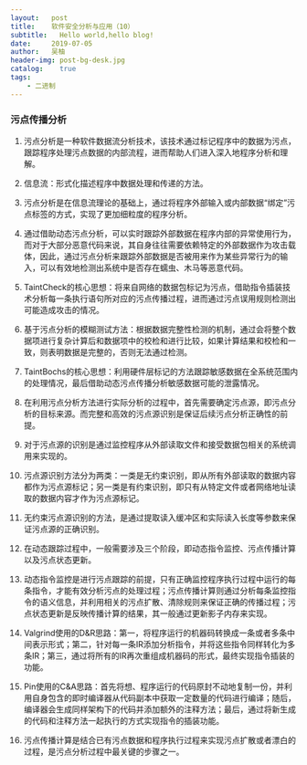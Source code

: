 ```yaml
---
layout:   post
title:    软件安全分析与应用（10）
subtitle:   Hello world,hello blog!
date:     2019-07-05
author:   吴柚
header-img: post-bg-desk.jpg
catalog:    true
tags:
    - 二进制
---
```


### 污点传播分析

1. 污点分析是一种软件数据流分析技术，该技术通过标记程序中的数据为污点，跟踪程序处理污点数据的内部流程，进而帮助人们进入深入地程序分析和理解。

2. 信息流：形式化描述程序中数据处理和传递的方法。

3. 污点分析是在信息流理论的基础上，通过将程序外部输入或内部数据“绑定”污点标签的方式，实现了更加细粒度的程序分析。

4. 通过借助动态污点分析，可以实时跟踪外部数据在程序内部的异常使用行为，而对于大部分恶意代码来说，其自身往往需要依赖特定的外部数据作为攻击载体，因此，通过污点分析来跟踪外部数据是否被用来作为某些异常行为的输入，可以有效地检测出系统中是否存在蠕虫、木马等恶意代码。

5. TaintCheck的核心思想：将来自网络的数据包标记为污点，借助指令插装技术分析每一条执行语句所对应的污点传播过程，进而通过污点误用规则检测出可能造成攻击的情况。

6. 基于污点分析的模糊测试方法：根据数据完整性检测的机制，通过会将整个数据项进行复杂计算后和数据项中的校检和进行比较，如果计算结果和校检和一致，则表明数据是完整的，否则无法通过检测。

7. TaintBochs的核心思想：利用硬件层标记的方法跟踪敏感数据在全系统范围内的处理情况，最后借助动态污点传播分析敏感数据可能的泄露情况。

8. 在利用污点分析方法进行实际分析的过程中，首先需要确定污点源，即污点分析的目标来源。而完整和高效的污点源识别是保证后续污点分析正确性的前提。

9. 对于污点源的识别是通过监控程序从外部读取文件和接受数据包相关的系统调用来实现的。

10. 污点源识别方法分为两类：一类是无约束识别，即从所有外部读取的数据内容都作为污点源标记；另一类是有约束识别，即只有从特定文件或者网络地址读取的数据内容才作为污点源标记。

11. 无约束污点源识别的方法，是通过提取读入缓冲区和实际读入长度等参数来保证污点源的正确识别。

12. 在动态跟踪过程中，一般需要涉及三个阶段，即动态指令监控、污点传播计算以及污点状态更新。

13. 动态指令监控是进行污点跟踪的前提，只有正确监控程序执行过程中运行的每条指令，才能有效分析污点的处理过程；污点传播计算则通过分析每条监控指令的语义信息，并利用相关的污点扩散、清除规则来保证正确的传播过程；污点状态更新是反映传播计算的结果，其一般通过更新影子内存来实现。

14. Valgrind使用的D&R思路：第一，将程序运行的机器码转换成一条或者多条中间表示形式；第二，针对每一条IR添加分析指令，并将这些指令同样转化为多条IR；第三，通过将所有的IR再次重组成机器码的形式，最终实现指令插装的功能。

15. Pin使用的C&A思路：首先将想、程序运行的代码原封不动地复制一份，并利用自身包含的即时编译器从代码副本中获取一定数量的代码进行编译；随后，编译器会生成同样架构下的代码并添加额外的注释方法；最后，通过将新生成的代码和注释方法一起执行的方式实现指令的插装功能。

16. 污点传播计算是结合已有污点数据和程序执行过程来实现污点扩散或者漂白的过程，是污点分析过程中最关键的步骤之一。
